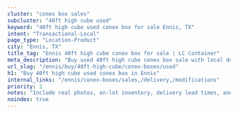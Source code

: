 ```yaml
---
cluster: "conex box sales"
subcluster: "40ft high cube used"
keyword: "40ft high cube used conex box for sale Ennis, TX"
intent: "Transactional-Local"
page_type: "Location-Product"
city: "Ennis, TX"
title_tag: "Ennis 40ft high cube conex box for sale | LC Container"
meta_description: "Buy used 40ft high cube conex box sale with local delivery in Ennis, TX. LC Container — local Since 2003. Request a fast quote today."
url_slug: "/ennis/buy/40ft-high-cube/conex-boxes/used"
h1: "Buy 40ft high cube used conex box in Ennis"
internal_links: "/ennis/conex-boxes/sales,/delivery,/modifications"
priority: 2
notes: "Include real photos, on-lot inventory, delivery lead times, and financing info."
noindex: true
---
```


<!-- TODO: Add unique city/inventory copy, images, and internal links here. -->
